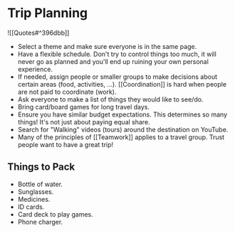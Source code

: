 # Trip Planning

![[Quotes#^396dbb]]

- Select a theme and make sure everyone is in the same page.
- Have a flexible schedule. Don't try to control things too much, it will never go as planned and you'll end up ruining your own personal experience.
- If needed, assign people or smaller groups to make decisions about certain areas (food, activities, ...). [[Coordination]] is hard when people are not paid to coordinate (work).
- Ask everyone to make a list of things they would like to see/do.
- Bring card/board games for long travel days.
- Ensure you have similar budget expectations. This determines so many things! It's not just about paying equal share.
- Search for "Walking" videos (tours) around the destination on YouTube.
- Many of the principles of [[Teamwork]] applies to a travel group. Trust people want to have a great trip!


## Things to Pack
- Bottle of water.
- Sunglasses.
- Medicines.
- ID cards.
- Card deck to play games.
- Phone charger.
